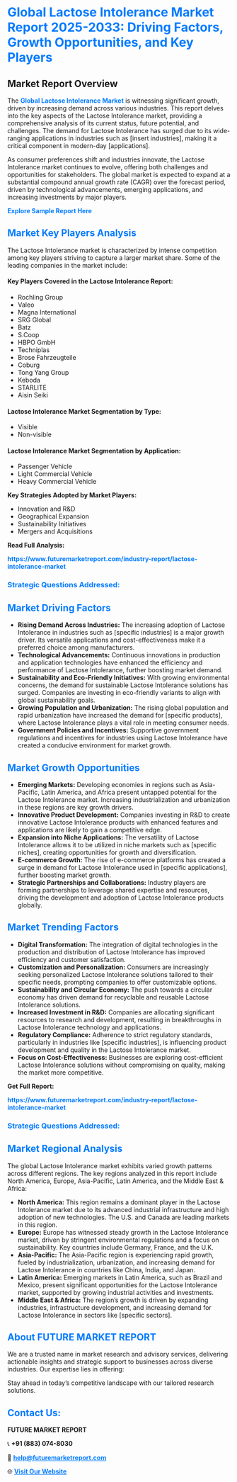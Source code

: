 <h1 style="color: #007BFF;">Global Lactose Intolerance Market Report 2025-2033: Driving Factors, Growth Opportunities, and Key Players</h1>

<section id="overview">
<h2>Market Report Overview</h2>
<p>The <a href="https://www.futuremarketreport.com/industry-report/lactose-intolerance-market" style="color: #007BFF; text-decoration: none;"><strong>Global Lactose Intolerance Market</strong></a> is witnessing significant growth, driven by increasing demand across various industries. This report delves into the key aspects of the Lactose Intolerance market, providing a comprehensive analysis of its current status, future potential, and challenges. The demand for Lactose Intolerance has surged due to its wide-ranging applications in industries such as [insert industries], making it a critical component in modern-day [applications].</p>
<p>As consumer preferences shift and industries innovate, the Lactose Intolerance market continues to evolve, offering both challenges and opportunities for stakeholders. The global market is expected to expand at a substantial compound annual growth rate (CAGR) over the forecast period, driven by technological advancements, emerging applications, and increasing investments by major players.</p>
</section>

<section id="overview">
<p><a href="https://www.futuremarketreport.com/request-sample/reportId=33912" style="color: #007BFF; text-decoration: none;"><strong>Explore Sample Report Here</strong></a></p>
</section>

<section id="key-players">
<h2 style="color: #007BFF;">Market Key Players Analysis</h2>
<p>The Lactose Intolerance market is characterized by intense competition among key players striving to capture a larger market share. Some of the leading companies in the market include:</p>
<h4>Key Players Covered in the Lactose Intolerance Report:</h4>
<ul><li>Rochling Group</li><li>Valeo</li><li>Magna International</li><li>SRG Global</li><li>Batz</li><li>S.Coop</li><li>HBPO GmbH</li><li>Techniplas</li><li>Brose Fahrzeugteile</li><li>Coburg</li><li>Tong Yang Group</li><li>Keboda</li><li>STARLITE</li><li>Aisin Seiki</li></ul>
<h4>Lactose Intolerance Market Segmentation by Type:</h4>
<ul><li>Visible</li><li>Non-visible</li></ul>

<h4>Lactose Intolerance Market Segmentation by Application:</h4>
<ul><li>Passenger Vehicle</li><li>Light Commercial Vehicle</li><li>Heavy Commercial Vehicle</li></ul>
<p><strong>Key Strategies Adopted by Market Players:</strong></p>
<ul>
<li>Innovation and R&D</li>
<li>Geographical Expansion</li>
<li>Sustainability Initiatives</li>
<li>Mergers and Acquisitions</li>
</ul>
</section>

<section>
<p><strong>Read Full Analysis: </strong></p><a href="https://www.futuremarketreport.com/industry-report/lactose-intolerance-market" style="color: #007BFF; text-decoration: none;"><strong>https://www.futuremarketreport.com/industry-report/lactose-intolerance-market</strong></a>
<h3 style="color: #007BFF;">Strategic Questions Addressed:</h3>
</section>

<section id="driving-factors">
<h2 style="color: #007BFF;">Market Driving Factors</h2>
<ul>
<li><strong>Rising Demand Across Industries:</strong> The increasing adoption of Lactose Intolerance in industries such as [specific industries] is a major growth driver. Its versatile applications and cost-effectiveness make it a preferred choice among manufacturers.</li>
<li><strong>Technological Advancements:</strong> Continuous innovations in production and application technologies have enhanced the efficiency and performance of Lactose Intolerance, further boosting market demand.</li>
<li><strong>Sustainability and Eco-Friendly Initiatives:</strong> With growing environmental concerns, the demand for sustainable Lactose Intolerance solutions has surged. Companies are investing in eco-friendly variants to align with global sustainability goals.</li>
<li><strong>Growing Population and Urbanization:</strong> The rising global population and rapid urbanization have increased the demand for [specific products], where Lactose Intolerance plays a vital role in meeting consumer needs.</li>
<li><strong>Government Policies and Incentives:</strong> Supportive government regulations and incentives for industries using Lactose Intolerance have created a conducive environment for market growth.</li>
</ul>
</section>

<section id="growth-opportunities">
<h2 style="color: #007BFF;">Market Growth Opportunities</h2>
<ul>
<li><strong>Emerging Markets:</strong> Developing economies in regions such as Asia-Pacific, Latin America, and Africa present untapped potential for the Lactose Intolerance market. Increasing industrialization and urbanization in these regions are key growth drivers.</li>
<li><strong>Innovative Product Development:</strong> Companies investing in R&D to create innovative Lactose Intolerance products with enhanced features and applications are likely to gain a competitive edge.</li>
<li><strong>Expansion into Niche Applications:</strong> The versatility of Lactose Intolerance allows it to be utilized in niche markets such as [specific niches], creating opportunities for growth and diversification.</li>
<li><strong>E-commerce Growth:</strong> The rise of e-commerce platforms has created a surge in demand for Lactose Intolerance used in [specific applications], further boosting market growth.</li>
<li><strong>Strategic Partnerships and Collaborations:</strong> Industry players are forming partnerships to leverage shared expertise and resources, driving the development and adoption of Lactose Intolerance products globally.</li>
</ul>
</section>

<section id="trending-factors">
<h2 style="color: #007BFF;">Market Trending Factors</h2>
<ul>
<li><strong>Digital Transformation:</strong> The integration of digital technologies in the production and distribution of Lactose Intolerance has improved efficiency and customer satisfaction.</li>
<li><strong>Customization and Personalization:</strong> Consumers are increasingly seeking personalized Lactose Intolerance solutions tailored to their specific needs, prompting companies to offer customizable options.</li>
<li><strong>Sustainability and Circular Economy:</strong> The push towards a circular economy has driven demand for recyclable and reusable Lactose Intolerance solutions.</li>
<li><strong>Increased Investment in R&D:</strong> Companies are allocating significant resources to research and development, resulting in breakthroughs in Lactose Intolerance technology and applications.</li>
<li><strong>Regulatory Compliance:</strong> Adherence to strict regulatory standards, particularly in industries like [specific industries], is influencing product development and quality in the Lactose Intolerance market.</li>
<li><strong>Focus on Cost-Effectiveness:</strong> Businesses are exploring cost-efficient Lactose Intolerance solutions without compromising on quality, making the market more competitive.</li>
</ul>
</section>

<section>
<p><strong>Get Full Report: </strong></p><a href="https://www.futuremarketreport.com/industry-report/lactose-intolerance-market" style="color: #007BFF; text-decoration: none;"><strong>https://www.futuremarketreport.com/industry-report/lactose-intolerance-market</strong></a>
<h3 style="color: #007BFF;">Strategic Questions Addressed:</h3>
</section>


<section id="regional-analysis">
<h2 style="color: #007BFF;">Market Regional Analysis</h2>
<p>The global Lactose Intolerance market exhibits varied growth patterns across different regions. The key regions analyzed in this report include North America, Europe, Asia-Pacific, Latin America, and the Middle East & Africa:</p>
<ul>
<li><strong>North America:</strong> This region remains a dominant player in the Lactose Intolerance market due to its advanced industrial infrastructure and high adoption of new technologies. The U.S. and Canada are leading markets in this region.</li>
<li><strong>Europe:</strong> Europe has witnessed steady growth in the Lactose Intolerance market, driven by stringent environmental regulations and a focus on sustainability. Key countries include Germany, France, and the U.K.</li>
<li><strong>Asia-Pacific:</strong> The Asia-Pacific region is experiencing rapid growth, fueled by industrialization, urbanization, and increasing demand for Lactose Intolerance in countries like China, India, and Japan.</li>
<li><strong>Latin America:</strong> Emerging markets in Latin America, such as Brazil and Mexico, present significant opportunities for the Lactose Intolerance market, supported by growing industrial activities and investments.</li>
<li><strong>Middle East & Africa:</strong> The region’s growth is driven by expanding industries, infrastructure development, and increasing demand for Lactose Intolerance in sectors like [specific sectors].</li>
</ul>
</section>

<footer>
<h2 style="color: #007BFF;">About FUTURE MARKET REPORT</h2>
<p>We are a trusted name in market research and advisory services, delivering actionable insights and strategic support to businesses across diverse industries. Our expertise lies in offering:</p>

<p>Stay ahead in today’s competitive landscape with our tailored research solutions.</p>

<h2 style="color: #007BFF;">Contact Us:</h2>
<p><strong>FUTURE MARKET REPORT</strong></p>
<p>📞 <strong>+91 (883) 074-8030</strong></p>
<p>📧 <strong><a href="mailto:help@futuremarketreport.com" style="color: #007BFF;">help@futuremarketreport.com</a></strong></p>
<p>🌐 <strong><a href="https://www.futuremarketreport.com/" style="color: #007BFF;">Visit Our Website</a></strong></p>
</footer>